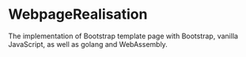 # WebpageRealisation

The implementation of Bootstrap template page with Bootstrap, vanilla JavaScript, as well as golang and WebAssembly.
